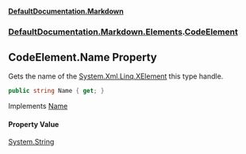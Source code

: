 #### [DefaultDocumentation.Markdown](index.md 'index')
### [DefaultDocumentation.Markdown.Elements](index.md#DefaultDocumentation.Markdown.Elements 'DefaultDocumentation.Markdown.Elements').[CodeElement](CodeElement.md 'DefaultDocumentation.Markdown.Elements.CodeElement')

## CodeElement.Name Property

Gets the name of the [System.Xml.Linq.XElement](https://docs.microsoft.com/en-us/dotnet/api/System.Xml.Linq.XElement 'System.Xml.Linq.XElement') this type handle.

```csharp
public string Name { get; }
```

Implements [Name](https://github.com/Doraku/DefaultDocumentation/blob/master/documentation/api/IElement.Name.md 'DefaultDocumentation.Api.IElement.Name')

#### Property Value
[System.String](https://docs.microsoft.com/en-us/dotnet/api/System.String 'System.String')